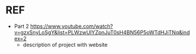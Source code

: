 # REF
- Part 2 https://www.youtube.com/watch?v=gzxSnyLoSgY&list=PLWzwUIYZpnJuT0sH4BN56P5oWTdHJiTNq&index=2
  - description of project with website 
